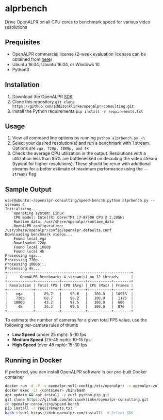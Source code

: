# alprbench

Drive OpenALPR on all CPU cores to benchmark speed for various video resolutions

## Prequisites

* OpenALPR commercial license (2-week evaluation licenses can be obtained from 
[here](https://license.openalpr.com/evalrequest/))
* Ubuntu 18.04, Ubuntu 16.04, or Windows 10
* Python3

## Installation

1. Download the OpenALPR [SDK](http://doc.openalpr.com/sdk.html#installation) 
2. Clone this repository `git clone https://github.com/addisonklinke/openalpr-consulting.git`
3. Install the Python requirements `pip install -r requirements.txt`

## Usage

1. View all command line options by running `python alprbench.py -h`
2. Select your desired resolution(s) and run a benchmark with 1 stream. Options are `vga, 720p, 1080p, and 4k`
3. Check the average CPU utilization in the output. Resolutions with a utilization less than 95% are bottlenecked on
decoding the video stream (typical for higher resolutions). These should be rerun with additional streams for a 
better estimate of maximum performance using the `--streams` flag

## Sample Output

```commandline
user@ubuntu:~/openalpr-consulting/speed-bench$ python alprbench.py --streams 4
Initializing...
	Operating system: Linux
	CPU model: Intel(R) Core(TM) i7-8750H CPU @ 2.20GHz
	Runtime data: /usr/share/openalpr/runtime_data
	OpenALPR configuration: /usr/share/openalpr/config/openalpr.defaults.conf
Downloading benchmark videos...
	Found local vga
	Downloaded 720p
	Found local 1080p
	Found local 4k
Processing vga...
Processing 720p...
Processing 1080p...
Processing 4k...
+---------------------------------------------------------+
|      OpenALPR Benchmark: 4 stream(s) on 12 threads      |
+------------+-----------+-----------+-----------+--------+
| Resolution | Total FPS | CPU (Avg) | CPU (Max) | Frames |
+------------+-----------+-----------+-----------+--------+
|    vga     |    89.7   |    98.6   |   100.0   | 10978  |
|    720p    |    68.7   |    98.2   |   100.0   |  1125  |
|   1080p    |    43.2   |    97.5   |   100.0   |  600   |
|     4k     |    36.2   |    99.5   |   100.0   |  870   |
+------------+-----------+-----------+-----------+--------+
```

To estimate the number of cameras for a given total FPS value, use the following per-camera rules of thumb

* **Low Speed** (under 25 mph): 5-10 fps
* **Medium Speed** (25-45 mph): 10-15 fps
* **High Speed** (over 45 mph): 15-30 fps

## Running in Docker

If preferred, you can install OpenALPR software in our pre-built Docker container

```bash
docker run -d -P -v openalpr-vol1-config:/etc/openalpr/ -v openalpr-vol1-images:/var/lib/openalpr/ -it openalpr/commercial-agent
docker exec -it <container> /bin/bash
apt update && apt install -y curl python-pip git
git clone https://github.com/addisonklinke/openalpr-consulting.git
cd openalpr-consulting/speed-bench
pip install -r requirements.txt
bash <(curl https://deb.openalpr.com/install)  # Select SDK
```
